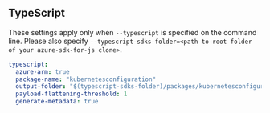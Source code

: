 ## TypeScript

These settings apply only when `--typescript` is specified on the command line.
Please also specify `--typescript-sdks-folder=<path to root folder of your azure-sdk-for-js clone>`.

```yaml $(typescript)
typescript:
  azure-arm: true
  package-name: "kubernetesconfiguration"
  output-folder: "$(typescript-sdks-folder)/packages/kubernetesconfiguration"
  payload-flattening-threshold: 1
  generate-metadata: true
```
